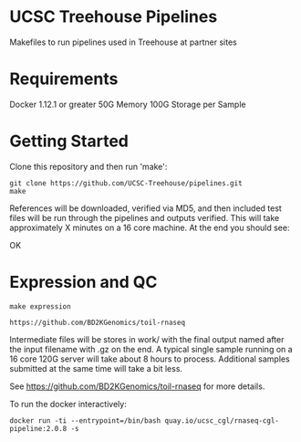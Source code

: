 # UCSC Treehouse Pipelines

Makefiles to run pipelines used in Treehouse at partner sites

# Requirements

Docker 1.12.1 or greater
50G Memory
100G Storage per Sample

# Getting Started

Clone this repository and then run 'make':

    git clone https://github.com/UCSC-Treehouse/pipelines.git
    make

References will be downloaded, verified via MD5, and then included test files will be run through the pipelines and outputs verified. This will take approximately X minutes on a 16 core machine. At the end you should see:

OK

# Expression and QC

    make expression

    https://github.com/BD2KGenomics/toil-rnaseq

Intermediate files will be stores in work/ with the final
output named after the input filename with .gz on the end.
A typical single sample running on a 16 core 120G server will
take about 8 hours to process. Additional samples submitted
at the same time will take a bit less.

See https://github.com/BD2KGenomics/toil-rnaseq for more details.

To run the docker interactively:

    docker run -ti --entrypoint=/bin/bash quay.io/ucsc_cgl/rnaseq-cgl-pipeline:2.0.8 -s

